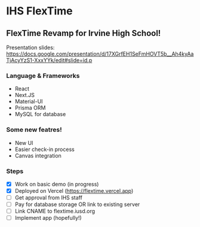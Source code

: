 # IHS FlexTime
## FlexTime Revamp for Irvine High School!

Presentation slides: https://docs.google.com/presentation/d/17XGrfEH1SeFmHOVT5b__Ah4kyAaTjAcyYzS1-XxxYYk/edit#slide=id.p

### Language & Frameworks
- React
- Next.JS
- Material-UI
- Prisma ORM
- MySQL for database


### Some new featres!
- New UI
- Easier check-in process
- Canvas integration

### Steps
- [x] Work on basic demo (in progress)
- [x] Deployed on Vercel (https://flextime.vercel.app)
- [ ] Get approval from IHS staff
- [ ] Pay for database storage OR link to existing server
- [ ] Link CNAME to flextime.iusd.org
- [ ] Implement app (hopefully!)